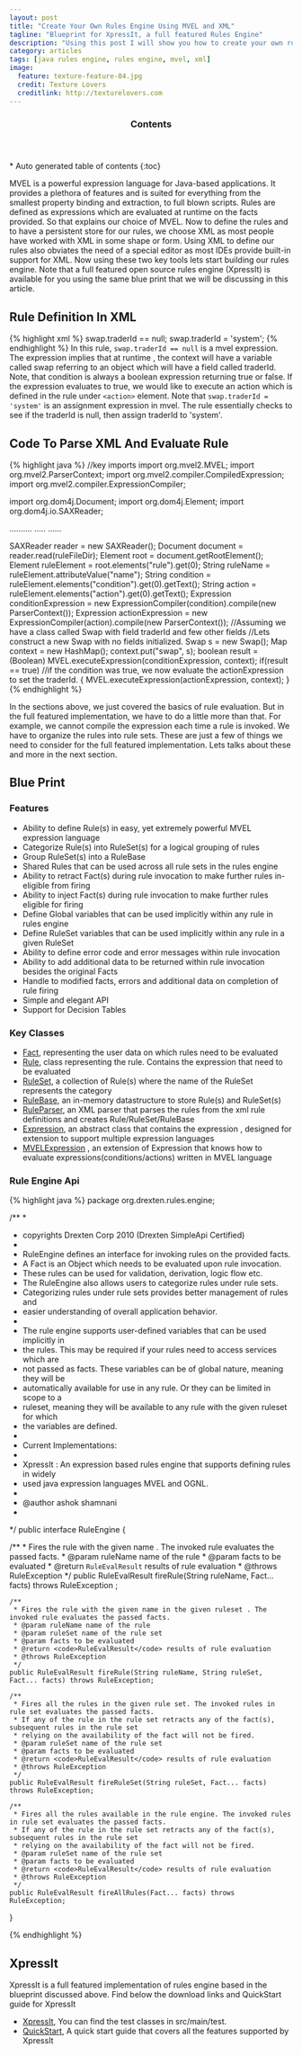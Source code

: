 ```yaml
---
layout: post
title: "Create Your Own Rules Engine Using MVEL and XML"
tagline: "Blueprint for XpressIt, a full featured Rules Engine"
description: "Using this post I will show you how to create your own rules engine using MVEL(an expression language) and XML"
category: articles
tags: [java rules engine, rules engine, mvel, xml]
image:
  feature: texture-feature-04.jpg
  credit: Texture Lovers
  creditlink: http://texturelovers.com
---
```


<section id="table-of-contents" class="toc">
  <header>
    <h3>Contents</h3>
  </header>
<div id="drawer" markdown="1">
*  Auto generated table of contents
{:toc}
</div>
</section><!-- /#table-of-contents -->

MVEL is a powerful expression language for Java-based applications. It provides a plethora of features and is suited for everything from the smallest property binding and extraction, to full blown scripts.
Rules are defined as expressions which are evaluated at runtime on the facts provided. So that explains our choice of MVEL. Now to define the rules and to have a persistent store for our rules, we choose
XML as most people have worked with XML in some shape or form. Using XML to define our rules also obviates the need of a special editor as most IDEs provide built-in support for XML. Now using these two key
tools lets start building our rules engine. Note that a full featured open source rules engine (XpressIt) is available for you using the same blue print that we will be discussing in this article. 

## Rule Definition In XML
{% highlight xml %}
<rule name="defaultTrader">
	<condition>
		swap.traderId == null;
	</condition>
	<action>
		swap.traderId = 'system';
	</action>
</rule>	
{% endhighlight %}
In this rule, `swap.traderId == null` is a mvel expression. The expression implies that at runtime , the context will have a variable called swap referring to an object which will have a field called traderId.
Note, that condition is always a boolean expression returning true or false. If the expression evaluates to true, we would like to execute an action which is defined in the rule under `<action>` element. Note that
`swap.traderId = 'system'` is an assignment expression in mvel. The rule essentially checks to see if the traderId is null, then assign traderId to 'system'.

## Code To Parse XML And Evaluate Rule
{% highlight java %}
//key imports
import org.mvel2.MVEL;
import org.mvel2.ParserContext;
import org.mvel2.compiler.CompiledExpression;
import org.mvel2.compiler.ExpressionCompiler;

import org.dom4j.Document;
import org.dom4j.Element;
import org.dom4j.io.SAXReader;

..........
.....
......

SAXReader reader = new SAXReader();
Document document = reader.read(ruleFileDir);
Element root = document.getRootElement();
Element ruleElement = root.elements("rule").get(0);
String ruleName = ruleElement.attributeValue("name");
String condition = ruleElement.elements("condition").get(0).getText();
String action = ruleElement.elements("action").get(0).getText();
Expression conditionExpression = new ExpressionCompiler(condition).compile(new ParserContext());
Expression actionExpression = new ExpressionCompiler(action).compile(new ParserContext());
//Assuming we have a class called Swap with field traderId and few other fields
//Lets construct a new Swap with no fields initialized.
Swap s = new Swap();
Map context = new HashMap();
context.put("swap", s);
boolean result = (Boolean) MVEL.executeExpression(conditionExpression, context);
if(result == true) //if the condition was true, we now evaluate the actionExpression to set the traderId.
{
	MVEL.executeExpression(actionExpression, context);
}
{% endhighlight %}

In the sections above, we just covered the basics of rule evaluation. But in the full featured implementation, we have to do a little more than that.
For example, we cannot compile the expression each time a rule is invoked. We have to organize the rules into rule sets. These are just a few of things we need
to consider for the full featured implementation. Lets talks about these and more in the next section.

## Blue Print 

### Features

* Ability to define Rule(s) in easy, yet extremely powerful MVEL expression language
* Categorize Rule(s) into RuleSet(s) for a logical grouping of rules
* Group RuleSet(s) into a RuleBase
* Shared Rules that can be used across all rule sets in the rules engine
* Ability to retract Fact(s) during rule invocation  to make further rules in-eligible from firing
* Ability to inject Fact(s) during rule invocation to make further rules eligible for firing
* Define Global variables that can be used implicitly within any rule in rules engine
* Define RuleSet variables that can be used implicitly within any rule in a given RuleSet
* Ability to define error code and error messages within rule invocation
* Ability to add additional data to be returned within rule invocation besides the original Facts
* Handle to modified facts, errors and additional data on completion of rule firing
* Simple and elegant API
* Support for Decision Tables

### Key Classes
* <a href="https://github.com/goashok/XpressIt/blob/master/src/main/java/org/drexten/rules/engine/Fact.java">Fact</a>, representing the user data on which rules need to be evaluated
* <a href="https://github.com/goashok/XpressIt/blob/master/src/main/java/org/drexten/rules/engine/xpressit/Rule.java">Rule</a>, class representing the rule. Contains the expression that need to be evaluated
* <a href="https://github.com/goashok/XpressIt/blob/master/src/main/java/org/drexten/rules/engine/xpressit/RuleSet.java">RuleSet</a>, a collection of Rule(s) where the name of the RuleSet represents the category
* <a href="https://github.com/goashok/XpressIt/blob/master/src/main/java/org/drexten/rules/engine/xpressit/RuleBase.java">RuleBase</a>, an in-memory datastructure to store Rule(s) and RuleSet(s)
* <a href="https://github.com/goashok/XpressIt/blob/master/src/main/java/org/drexten/rules/engine/xpressit/RuleParser.java">RuleParser</a>, an XML parser that parses the rules from the xml rule definitions and creates Rule/RuleSet/RuleBase
* <a href="https://github.com/goashok/XpressIt/blob/master/src/main/java/org/drexten/rules/engine/xpressit/Expression.java">Expression</a>, an abstract class that contains the expression , designed for extension to support multiple expression languages
* <a href="https://github.com/goashok/XpressIt/blob/master/src/main/java/org/drexten/rules/engine/xpressit/MvelExpression.java">MVELExpression</a> , an extension of Expression that knows how to evaluate expressions(conditions/actions) written in MVEL language

### Rule Engine Api
{% highlight java %}
package org.drexten.rules.engine;


/**
 * 
 * copyrights Drexten Corp 2010 (Drexten SimpleApi Certified)
 * 
 * RuleEngine defines an interface for invoking rules on the provided facts.
 * A Fact is an Object which needs to be evaluated upon rule invocation.
 * These rules can be used for validation, derivation, logic flow etc.
 * The RuleEngine also allows users to categorize rules under rule sets.
 * Categorizing rules under rule sets provides better management of rules and
 * easier understanding of overall application behavior.
 * 
 * The rule engine supports user-defined variables that can be used implicitly in
 * the rules. This may be required if your rules need to access services which are
 * not passed as facts. These variables can be of global nature, meaning they will be 
 * automatically available for use in any rule. Or they can be limited in scope to a
 * ruleset, meaning they will be available to any rule with the given ruleset for which
 * the variables are defined. 
 * 
 * Current Implementations:
 *
 * XpressIt : An expression based rules engine that supports defining rules in widely
 * used java expression languages MVEL and OGNL.
 * 
 * @author ashok shamnani
 *
 */
public interface RuleEngine {
    
   /**
    * Fires the rule with the given name . The invoked rule evaluates the passed facts.
    * @param ruleName name of the rule
    * @param facts to be evaluated
    * @return <code>RuleEvalResult</code> results of rule evaluation
    * @throws RuleException
    */
    public RuleEvalResult fireRule(String ruleName, Fact... facts) throws RuleException ;    
    
    /**
     * Fires the rule with the given name in the given ruleset . The invoked rule evaluates the passed facts.
     * @param ruleName name of the rule
     * @param ruleSet name of the rule set
     * @param facts to be evaluated
     * @return <code>RuleEvalResult</code> results of rule evaluation
     * @throws RuleException
     */
    public RuleEvalResult fireRule(String ruleName, String ruleSet, Fact... facts) throws RuleException;
    
    /**
     * Fires all the rules in the given rule set. The invoked rules in rule set evaluates the passed facts.
     * If any of the rule in the rule set retracts any of the fact(s), subsequent rules in the rule set
     * relying on the availability of the fact will not be fired.
     * @param ruleSet name of the rule set
     * @param facts to be evaluated
     * @return <code>RuleEvalResult</code> results of rule evaluation
     * @throws RuleException
     */
    public RuleEvalResult fireRuleSet(String ruleSet, Fact... facts) throws RuleException;
    
    /**
     * Fires all the rules available in the rule engine. The invoked rules in rule set evaluates the passed facts.
     * If any of the rule in the rule set retracts any of the fact(s), subsequent rules in the rule set
     * relying on the availability of the fact will not be fired.
     * @param ruleSet name of the rule set
     * @param facts to be evaluated
     * @return <code>RuleEvalResult</code> results of rule evaluation
     * @throws RuleException
     */
    public RuleEvalResult fireAllRules(Fact... facts) throws RuleException;
    
}


{% endhighlight %}

## XpressIt

XpressIt is a full featured implementation of rules engine based in the blueprint discussed above. Find below the download links and QuickStart guide for
XpressIt

* <a href="https://github.com/goashok/XpressIt">XpressIt</a>, You can find the test classes in src/main/test.
* <a href="http://www.drexten.com/documentation/?page_id=27">QuickStart</a>, A quick start guide that covers all the features supported by XpressIt
